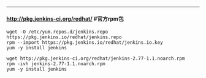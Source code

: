-----------------
#### http://pkg.jenkins-ci.org/redhat/ #官方rpm包
```
wget -O /etc/yum.repos.d/jenkins.repo https://pkg.jenkins.io/redhat/jenkins.repo
rpm --import https://pkg.jenkins.io/redhat/jenkins.io.key
yum -y install jenkins
```

```
wget http://pkg.jenkins-ci.org/redhat/jenkins-2.77-1.1.noarch.rpm
rpm -ivh jenkins-2.77-1.1.noarch.rpm
yum -y install jenkins
```
